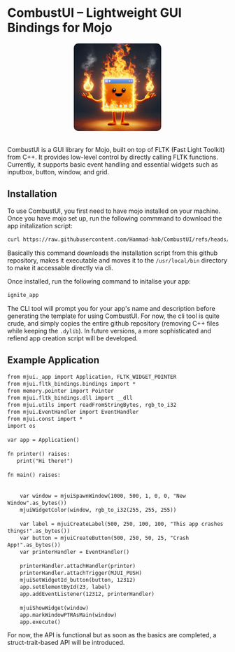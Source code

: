 # CombustUI – Lightweight GUI Bindings for Mojo

<p align="center">
    <img src="./logo.jpeg" alt="drawing" width="200" style="border-radius: 10px"/>
</p>

<br/>
CombustUI is a GUI library for Mojo, built on top of FLTK (Fast Light Toolkit) from C++. It provides low-level control by directly calling FLTK functions. Currently, it supports basic event handling and essential widgets such as inputbox, button, window, and grid.

## Installation

To use CombustUI, you first need to have mojo installed on your machine. Once you have mojo set up, run the following commmand to download the app initalization script:

```sh
curl https://raw.githubusercontent.com/Hammad-hab/CombustUI/refs/heads/dev/create_new_app.sh -o ignite_app.sh && chmod +x ignite_app.sh && sudo mv ./ignite_app.sh /usr/local/bin/ignite_app
```

Basically this command downloads the installation script from this github repository, makes it executable and moves it to the `/usr/local/bin` directory to make it accessable directly via cli.

Once installed, run the following command to initalise your app:

```sh
ignite_app
```

The CLI tool will prompt you for your app's name and description before generating the template for using CombustUI. For now, the cli tool is quite crude, and simply copies the entire github repository (removing C++ files while keeping the `.dylib`). In future versions, a more sophisticated and refiend app creation script will be developed.

## Example Application

```mojo
from mjui._app import Application, FLTK_WIDGET_POINTER
from mjui.fltk_bindings.bindings import *
from memory.pointer import Pointer
from mjui.fltk_bindings.dll import __dll
from mjui.utils import readFromStringBytes, rgb_to_i32
from mjui.EventHandler import EventHandler
from mjui.const import *
import os

var app = Application()

fn printer() raises:
   print("Hi there!")

fn main() raises:

  
    var window = mjuiSpawnWindow(1000, 500, 1, 0, 0, "New Window".as_bytes())
    mjuiWidgetColor(window, rgb_to_i32(255, 255, 255))

    var label = mjuiCreateLabel(500, 250, 100, 100, "This app crashes things!".as_bytes())
    var button = mjuiCreateButton(500, 250, 50, 25, "Crash App!".as_bytes())
    var printerHandler = EventHandler()

    printerHandler.attachHandler(printer)
    printerHandler.attachTrigger(MJUI_PUSH)
    mjuiSetWidgetId_button(button, 12312)
    app.setElementById(23, label)
    app.addEventListener(12312, printerHandler)
  
    mjuiShowWidget(window)
    app.markWindowPTRAsMain(window)
    app.execute()

```

For now, the API is functional but as soon as the basics are completed, a struct-trait-based API will be introduced.
